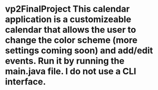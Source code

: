 # vp2FinalProject This calendar application is a customizeable calendar that allows the user to change the color scheme (more settings coming soon) and add/edit events. Run it by running the main.java file. I do not use a CLI interface.
